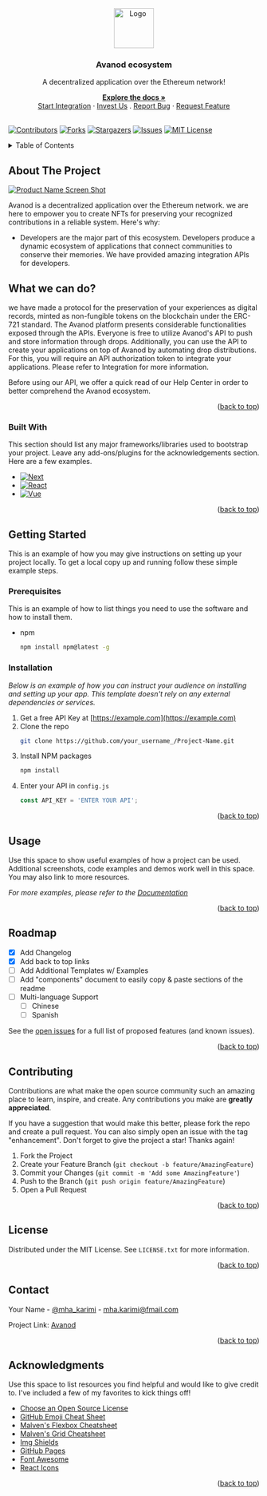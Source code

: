 <!-- PROJECT LOGO -->
<div align="center">
  <a href="https://github.com/BlackBoot-io/Api">
    <img src="https://github.com/BlackBoot-io/Api/blob/Develop/logo.jpg" alt="Logo" width="80" height="80">
  </a>
  <h3 align="center">Avanod ecosystem</h3>
  <p align="center">
    A decentralized application over the Ethereum network!
   </p>
    <a href="https://docs.avanod.com"><strong>Explore the docs »</strong></a>
    <br />
    <a href="https://nft.avanod.com">Start Integration</a>
    ·
    <a href="https://avanod.com/invest-us">Invest Us</a>
    .
    <a href="https://github.com/BlackBoot-io/Api/issues">Report Bug</a>
    ·
    <a href="https://github.com/BlackBoot-io/Api/issues">Request Feature</a>
</div>

<br/>


<!-- PROJECT SHIELDS -->
<!--
*** I'm using markdown "reference style" links for readability.
*** Reference links are enclosed in brackets [ ] instead of parentheses ( ).
*** See the bottom of this document for the declaration of the reference variables
*** for contributors-url, forks-url, etc. This is an optional, concise syntax you may use.
*** https://www.markdownguide.org/basic-syntax/#reference-style-links
-->
[![Contributors][contributors-shield]][contributors-url]
[![Forks][forks-shield]][forks-url]
[![Stargazers][stars-shield]][stars-url]
[![Issues][issues-shield]][issues-url]
[![MIT License][license-shield]][license-url]

       
<!-- TABLE OF CONTENTS -->
<details>
  <summary>Table of Contents</summary>
  <ol>
    <li>
      <a href="#about-the-project">About The Project</a>
      <ul>
        <li><a href="#built-with">Built With</a></li>
      </ul>
    </li>
    <li>
      <a href="#getting-started">Getting Started</a>
      <ul>
        <li><a href="#prerequisites">Prerequisites</a></li>
        <li><a href="#installation">Installation</a></li>
      </ul>
    </li>
    <li><a href="#usage">Usage</a></li>
    <li><a href="#roadmap">Roadmap</a></li>
    <li><a href="#contributing">Contributing</a></li>
    <li><a href="#license">License</a></li>
    <li><a href="#contact">Contact</a></li>
    <li><a href="#acknowledgments">Acknowledgments</a></li>
  </ol>
</details>



<!-- ABOUT THE PROJECT -->
## About The Project

[![Product Name Screen Shot][product-screenshot]](https://avanod.com)

Avanod is a decentralized application over the Ethereum network. we are here to empower you to create NFTs for preserving your recognized contributions in a reliable system. 
Here's why:
* Developers are the major part of this ecosystem. Developers produce a dynamic ecosystem of applications that connect communities to conserve their memories. We have provided amazing integration APIs for developers.

## What we can do?
we have made a protocol for the preservation of your experiences as digital records, minted as non-fungible tokens on the blockchain under the ERC-721 standard.
The Avanod platform presents considerable functionalities exposed through the APIs. Everyone is free to utilize Avanod's API to push and store information through drops.
Additionally, you can use the API to create your applications on top of Avanod by automating drop distributions. For this, you will require an API authorization token to integrate your applications. Please refer to Integration for more information.

Before using our API, we offer a quick read of our Help Center in order to better comprehend the Avanod ecosystem.

<p align="right">(<a href="#readme-top">back to top</a>)</p>


### Built With

This section should list any major frameworks/libraries used to bootstrap your project. Leave any add-ons/plugins for the acknowledgements section. Here are a few examples.

* [![Next][Next.js]][Next-url]
* [![React][React.js]][React-url]
* [![Vue][Vue.js]][Vue-url]

<p align="right">(<a href="#readme-top">back to top</a>)</p>



<!-- GETTING STARTED -->
## Getting Started

This is an example of how you may give instructions on setting up your project locally.
To get a local copy up and running follow these simple example steps.

### Prerequisites

This is an example of how to list things you need to use the software and how to install them.
* npm
  ```sh
  npm install npm@latest -g
  ```

### Installation

_Below is an example of how you can instruct your audience on installing and setting up your app. This template doesn't rely on any external dependencies or services._

1. Get a free API Key at [https://example.com](https://example.com)
2. Clone the repo
   ```sh
   git clone https://github.com/your_username_/Project-Name.git
   ```
3. Install NPM packages
   ```sh
   npm install
   ```
4. Enter your API in `config.js`
   ```js
   const API_KEY = 'ENTER YOUR API';
   ```

<p align="right">(<a href="#readme-top">back to top</a>)</p>



<!-- USAGE EXAMPLES -->
## Usage

Use this space to show useful examples of how a project can be used. Additional screenshots, code examples and demos work well in this space. You may also link to more resources.

_For more examples, please refer to the [Documentation](https://example.com)_

<p align="right">(<a href="#readme-top">back to top</a>)</p>



<!-- ROADMAP -->
## Roadmap

- [x] Add Changelog
- [x] Add back to top links
- [ ] Add Additional Templates w/ Examples
- [ ] Add "components" document to easily copy & paste sections of the readme
- [ ] Multi-language Support
    - [ ] Chinese
    - [ ] Spanish

See the [open issues](https://github.com/othneildrew/Best-README-Template/issues) for a full list of proposed features (and known issues).

<p align="right">(<a href="#readme-top">back to top</a>)</p>



<!-- CONTRIBUTING -->
## Contributing

Contributions are what make the open source community such an amazing place to learn, inspire, and create. Any contributions you make are **greatly appreciated**.

If you have a suggestion that would make this better, please fork the repo and create a pull request. You can also simply open an issue with the tag "enhancement".
Don't forget to give the project a star! Thanks again!

1. Fork the Project
2. Create your Feature Branch (`git checkout -b feature/AmazingFeature`)
3. Commit your Changes (`git commit -m 'Add some AmazingFeature'`)
4. Push to the Branch (`git push origin feature/AmazingFeature`)
5. Open a Pull Request

<p align="right">(<a href="#readme-top">back to top</a>)</p>



<!-- LICENSE -->
## License

Distributed under the MIT License. See `LICENSE.txt` for more information.

<p align="right">(<a href="#readme-top">back to top</a>)</p>



<!-- CONTACT -->
## Contact

Your Name - [@mha_karimi](https://twitter.com/mha_karimi) - mha.karimi@fmail.com

Project Link: [Avanod](https://github.com/BlackBoot-io/Api)

<p align="right">(<a href="#readme-top">back to top</a>)</p>



<!-- ACKNOWLEDGMENTS -->
## Acknowledgments

Use this space to list resources you find helpful and would like to give credit to. I've included a few of my favorites to kick things off!

* [Choose an Open Source License](https://choosealicense.com)
* [GitHub Emoji Cheat Sheet](https://www.webpagefx.com/tools/emoji-cheat-sheet)
* [Malven's Flexbox Cheatsheet](https://flexbox.malven.co/)
* [Malven's Grid Cheatsheet](https://grid.malven.co/)
* [Img Shields](https://shields.io)
* [GitHub Pages](https://pages.github.com)
* [Font Awesome](https://fontawesome.com)
* [React Icons](https://react-icons.github.io/react-icons/search)

<p align="right">(<a href="#readme-top">back to top</a>)</p>



<!-- MARKDOWN LINKS & IMAGES -->
<!-- https://www.markdownguide.org/basic-syntax/#reference-style-links -->
[contributors-shield]: https://img.shields.io/github/contributors/BlackBoot-io/Api?style=for-the-badge
[contributors-url]: https://github.com/BlackBoot-io/Api/graphs/contributors
[forks-shield]: https://img.shields.io/github/issues/BlackBoot-io/Api?style=for-the-badge
[forks-url]: https://github.com/BlackBoot-io/Api/network/members
[stars-shield]: https://img.shields.io/github/stars/BlackBoot-io/Api?style=for-the-badge
[stars-url]: https://github.com/BlackBoot-io/Api/stargazers
[issues-shield]: https://img.shields.io/github/issues/BlackBoot-io/Api?style=for-the-badge
[issues-url]: https://github.com/BlackBoot-io/Api/issues
[license-shield]: https://img.shields.io/github/license/BlackBoot-io/Api?style=for-the-badge
[license-url]: https://github.com/BlackBoot-io/Api/blob/Develop/LICENSE
[product-screenshot]: https://github.com/BlackBoot-io/Api/blob/Develop/site.JPG
[Next.js]: https://img.shields.io/badge/next.js-000000?style=for-the-badge&logo=nextdotjs&logoColor=white
[Next-url]: https://nextjs.org/
[React.js]: https://img.shields.io/badge/React-20232A?style=for-the-badge&logo=react&logoColor=61DAFB
[React-url]: https://reactjs.org/
[Vue.js]: https://img.shields.io/badge/Vue.js-35495E?style=for-the-badge&logo=vuedotjs&logoColor=4FC08D
[Vue-url]: https://vuejs.org/
